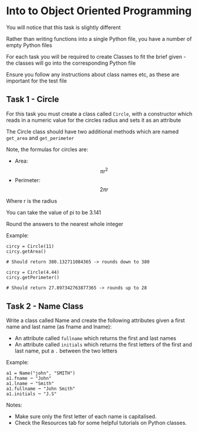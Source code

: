 # Into to Object Oriented Programming

You will notice that this task is slightly different

Rather than writing functions into a single Python file, you have a number of empty Python files

For each task you will be required to create Classes to fit the brief given - the classes will go into the corresponding Python file

Ensure you follow any instructions about class names etc, as these are important for the test file

## Task 1 - Circle
For this task you must create a class called `Circle`, with a constructor which reads in a numeric value for the circles radius and sets it as an attribute

The Circle class should have two additional methods which are named `get_area` and `get_perimeter`

Note, the formulas for circles are:

* Area: $$ \pi r^2 $$
* Perimeter: $$ 2\pi r $$

Where r is the radius

You can take the value of pi to be 3.141

Round the answers to the nearest whole integer

Example:
```
circy = Circle(11)
circy.getArea()

# Should return 380.132711084365 -> rounds down to 380

circy = Circle(4.44)
circy.getPerimeter()

# Should return 27.897342763877365 -> rounds up to 28
```

## Task 2 - Name Class

Write a class called Name and create the following attributes given a first name and last name (as fname and lname):
* An attribute called `fullname` which returns the first and last names
* An attribute called `initials` which returns the first letters of the first and last name, put a `.` between the two letters

Example:

```
a1 = Name("john", "SMITH")
a1.fname ➞ "John"
a1.lname ➞ "Smith"
a1.fullname ➞ "John Smith"
a1.initials ➞ "J.S"
```

Notes:
* Make sure only the first letter of each name is capitalised.
* Check the Resources tab for some helpful tutorials on Python classes.
